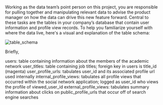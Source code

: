 Working as the data team’s point person on this project, you are responsible for pulling together and manipulating relevant data to advise the product manager on how the data can drive this new feature forward. Central to these tasks are the tables in your company’s database that contain user information and profile view records. To help you familiarize yourself with where the data live, here's a visual and explanation of the table schema:

![table_schema](schema.png)

Briefly,

users: table containing information about the members of the academic network
user_titles: table containing job titles; foreign key in users is title_id (magenta)
user_profile_urls: tabulates user_id and its associated profile url used internally
internal_profile_views: tabulates all profile views that occurred within the social network application; logged as user_id who views the profile of viewed_user_id
external_profile_views: tabulates summary information about clicks on public_profile_urls that occur off of search engine searches
